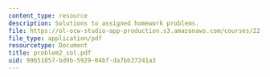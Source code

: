 ```yaml
---
content_type: resource
description: Solutions to assigned homework problems.
file: https://ol-ocw-studio-app-production.s3.amazonaws.com/courses/22-314j-structural-mechanics-in-nuclear-power-technology-fall-2006/99651857bd9b592904bfda7bb37241a3_problem2_sol.pdf
file_type: application/pdf
resourcetype: Document
title: problem2_sol.pdf
uid: 99651857-bd9b-5929-04bf-da7bb37241a3
---
```

